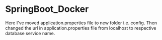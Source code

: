 # SpringBoot_Docker
Here I've moved application.properties file to new folder i.e. config.
Then changed the url in application.properties file from localhost to respective database service name.
